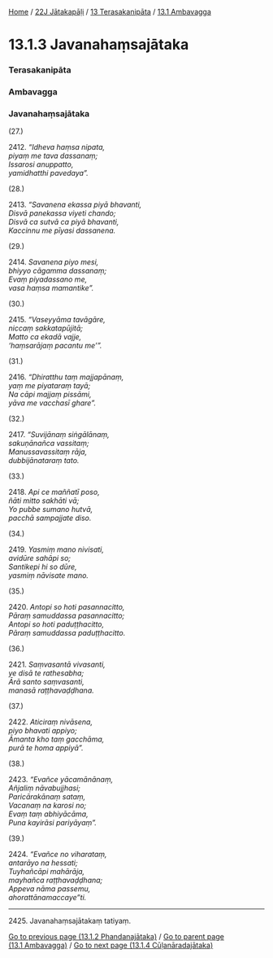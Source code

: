 
[Home](/) / [22J Jātakapāḷi](/tipitaka/22J.md) / [13 Terasakanipāta](/tipitaka/22J/13.md) / [13.1 Ambavagga](/tipitaka/22J/13/13.1.md)

# 13.1.3 Javanahaṃsajātaka

### Terasakanipāta

### Ambavagga

### Javanahaṃsajātaka

(27.)

2412\. _“Idheva haṃsa nipata,_  
_piyaṃ me tava dassanaṃ;_  
_Issarosi anuppatto,_  
_yamidhatthi pavedaya”._  


(28.)

2413\. _“Savanena ekassa piyā bhavanti,_  
_Disvā panekassa viyeti chando;_  
_Disvā ca sutvā ca piyā bhavanti,_  
_Kaccinnu me pīyasi dassanena._  


(29.)

2414\. _Savanena piyo mesi,_  
_bhiyyo cāgamma dassanaṃ;_  
_Evaṃ piyadassano me,_  
_vasa haṃsa mamantike”._  


(30.)

2415\. _“Vaseyyāma tavāgāre,_  
_niccaṃ sakkatapūjitā;_  
_Matto ca ekadā vajje,_  
_‘haṃsarājaṃ pacantu me’”._  


(31.)

2416\. _“Dhiratthu taṃ majjapānaṃ,_  
_yaṃ me piyataraṃ tayā;_  
_Na cāpi majjaṃ pissāmi,_  
_yāva me vacchasī ghare”._  


(32.)

2417\. _“Suvijānaṃ siṅgālānaṃ,_  
_sakuṇānañca vassitaṃ;_  
_Manussavassitaṃ rāja,_  
_dubbijānataraṃ tato._  


(33.)

2418\. _Api ce maññatī poso,_  
_ñāti mitto sakhāti vā;_  
_Yo pubbe sumano hutvā,_  
_pacchā sampajjate diso._  


(34.)

2419\. _Yasmiṃ mano nivisati,_  
_avidūre sahāpi so;_  
_Santikepi hi so dūre,_  
_yasmiṃ nāvisate mano._  


(35.)

2420\. _Antopi so hoti pasannacitto,_  
_Pāraṃ samuddassa pasannacitto;_  
_Antopi so hoti paduṭṭhacitto,_  
_Pāraṃ samuddassa paduṭṭhacitto._  


(36.)

2421\. _Saṃvasantā vivasanti,_  
_ye disā te rathesabha;_  
_Ārā santo saṃvasanti,_  
_manasā raṭṭhavaḍḍhana._  


(37.)

2422\. _Aticiraṃ nivāsena,_  
_piyo bhavati appiyo;_  
_Āmanta kho taṃ gacchāma,_  
_purā te homa appiyā”._  


(38.)

2423\. _“Evañce yācamānānaṃ,_  
_Añjaliṃ nāvabujjhasi;_  
_Paricārakānaṃ sataṃ,_  
_Vacanaṃ na karosi no;_  
_Evaṃ taṃ abhiyācāma,_  
_Puna kayirāsi pariyāyaṃ”._  


(39.)

2424\. _“Evañce no viharataṃ,_  
_antarāyo na hessati;_  
_Tuyhañcāpi mahārāja,_  
_mayhañca raṭṭhavaḍḍhana;_  
_Appeva nāma passemu,_  
_ahorattānamaccaye”ti._  


---

2425\. Javanahaṃsajātakaṃ tatiyaṃ.



[Go to previous page (13.1.2 Phandanajātaka)](/tipitaka/22J/13/13.1/13.1.2.md) / [Go to parent page (13.1 Ambavagga)](/tipitaka/22J/13/13.1.md) / [Go to next page (13.1.4 Cūḷanāradajātaka)](/tipitaka/22J/13/13.1/13.1.4.md)


